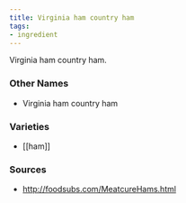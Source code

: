 ```yaml
---
title: Virginia ham country ham
tags:
- ingredient
---
```

Virginia ham country ham.

### Other Names

* Virginia ham country ham

### Varieties

* [[ham]]

### Sources
* http://foodsubs.com/MeatcureHams.html
